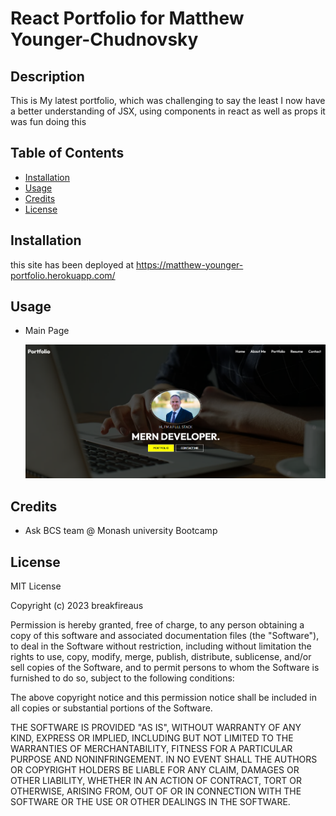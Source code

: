# React Portfolio for Matthew Younger-Chudnovsky

## Description

This is My latest portfolio, which was challenging to say the least I now have a better understanding of JSX, using components in react as well as props it was fun doing this

## Table of Contents

- [Installation](#installation)
- [Usage](#usage)
- [Credits](#credits)
- [License](#license)

## Installation

this site has been deployed at https://matthew-younger-portfolio.herokuapp.com/

## Usage

- Main Page

  ![mainpage screenshot](src\assets\screenshot1.png)

## Credits

- Ask BCS team @ Monash university Bootcamp

## License

MIT License

Copyright (c) 2023 breakfireaus

Permission is hereby granted, free of charge, to any person obtaining a copy
of this software and associated documentation files (the "Software"), to deal
in the Software without restriction, including without limitation the rights
to use, copy, modify, merge, publish, distribute, sublicense, and/or sell
copies of the Software, and to permit persons to whom the Software is
furnished to do so, subject to the following conditions:

The above copyright notice and this permission notice shall be included in all
copies or substantial portions of the Software.

THE SOFTWARE IS PROVIDED "AS IS", WITHOUT WARRANTY OF ANY KIND, EXPRESS OR
IMPLIED, INCLUDING BUT NOT LIMITED TO THE WARRANTIES OF MERCHANTABILITY,
FITNESS FOR A PARTICULAR PURPOSE AND NONINFRINGEMENT. IN NO EVENT SHALL THE
AUTHORS OR COPYRIGHT HOLDERS BE LIABLE FOR ANY CLAIM, DAMAGES OR OTHER
LIABILITY, WHETHER IN AN ACTION OF CONTRACT, TORT OR OTHERWISE, ARISING FROM,
OUT OF OR IN CONNECTION WITH THE SOFTWARE OR THE USE OR OTHER DEALINGS IN THE
SOFTWARE.
